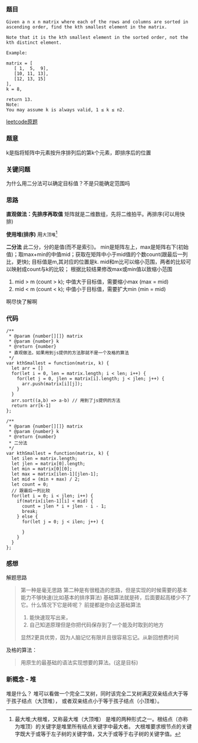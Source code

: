 ### 题目
```
Given a n x n matrix where each of the rows and columns are sorted in ascending order, find the kth smallest element in the matrix.

Note that it is the kth smallest element in the sorted order, not the kth distinct element.

Example:

matrix = [
   [ 1,  5,  9],
   [10, 11, 13],
   [12, 13, 15]
],
k = 8,

return 13.
Note: 
You may assume k is always valid, 1 ≤ k ≤ n2.
```
[leetcode原题](https://leetcode.com/problems/kth-smallest-element-in-a-sorted-matrix/)

### 题意
k是指将矩阵中元素按升序排列后的第k个元素，即排序后的位置

### 关键问题
为什么用二分法可以确定目标值？不是只能确定范围吗

### 思路
**直观做法：先排序再取值**
矩阵就是二维数组，先将二维拍平。再排序(可以用快排)

**使用堆(排序)**
用`大顶堆`[^1]

**二分法**
此二分，分的是值(而不是索引)。
min是矩阵左上，max是矩阵右下(初始值)；取max+min的中值mid；获取在矩阵中小于mid值的个数count(跟最后一列比，更快);
目标值是m,其对应的位置是k. mid和m比可以缩小范围，两者的比较可以映射成count与k的比较；
根据比较结果修改max或min值以致缩小范围
1. mid > m (count > k); 中值大于目标值，需要缩小max (max = mid)
2. mid < m (count < k); 中值小于目标值，需要扩大min (min = mid)

啊尽快了解啊

### 代码
```
/**
 * @param {number[][]} matrix
 * @param {number} k
 * @return {number}
 * 直观做法，如果用到js提供的方法那就不是一个及格的算法
 */
var kthSmallest = function(matrix, k) {
  let arr = []
  for(let i = 0, len = matrix.length; i < len; i++) {
    for(let j = 0, jlen = matrix[i].length; j < jlen; j++) {
      arr.push(matrix[i][j]);
    }
  }
  arr.sort((a,b) => a-b) // 用到了js提供的方法
  return arr[k-1]
};

/**
 * @param {number[][]} matrix
 * @param {number} k
 * @return {number}
 * 二分法
 */
var kthSmallest = function(matrix, k) {
  let ilen = matrix.length;
  let jlen = matrix[0].length;
  let min = matrix[0][0];
  let max = matrix[ilen-1][jlen-1];
  let mid = (min + max) / 2;
  let count = 0;
  // 跟最后一列比较
  for(let i = 0; i < jlen; i++) {
    if(matrix[ilen-1][i] < mid) {
      count = jlen * i + jlen - i - 1;
      break;
    } else {
      for(let j = 0; j < ilen; j++) {
        
      }
    }
  }
};
```

### 感想
解题思路
> 第一种是毫无思路
> 第二种是有很粗造的思路，但是实现的时候需要的基本能力不够快速(比如基本的排序算法)
> 基础算法就是砖，后面要起高楼少不了它。什么情况下它是砖呢？
> 前提都是你会这基础算法
>   1. 能快速现写出来，
>   2. 自己知道原理但是你把代码保存到了一个能及时取到的地方
>
> 显然2更具优势，因为人脑记忆有限并且很容易忘记。从新回想费时间

及格的算法：
> 用原生的最基础的语法实现想要的算法。(这是目标)

### 新概念 - 堆
堆是什么？
堆可以看做一个完全二叉树，同时该完全二叉树满足双亲结点大于等于孩子结点（大顶堆），
或者双亲结点小于等于孩子结点（小顶堆）。

[^1]: 最大堆;大根堆，又称最大堆（大顶堆）
是堆的两种形式之一。根结点（亦称为堆顶）的关键字是堆里所有结点关键字中最大者。
大根堆要求根节点的关键字既大于或等于左子树的关键字值，又大于或等于右子树的关键字值。
